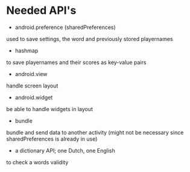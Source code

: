 # Needed API's

- android.preference (sharedPreferences)

used to save settings, the word and previously stored playernames

- hashmap

to save playernames and their scores as key-value pairs

- android.view

handle screen layout

- android.widget

be able to handle widgets in layout

- bundle 

bundle and send data to another activity (might not be necessary since sharedPreferences is already in use)

- a dictionary API; one Dutch, one English

to check a words validity

